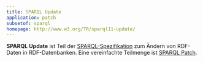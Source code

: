 ```yaml
---
title: SPARQL Update
application: patch
subsetof: sparql
homepage: http://www.w3.org/TR/sparql11-update/
---
```


**SPARQL Update** ist Teil der [SPARQL-Spezifikation](sparql) zum Ändern von RDF-Daten in RDF-Datenbanken. Eine vereinfachte Teilmenge ist [SPARQL Patch](sparql-patch).
